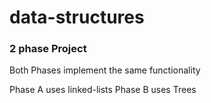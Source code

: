 # data-structures

### 2 phase Project

Both Phases implement the same functionality

Phase A uses linked-lists
Phase B uses Trees
